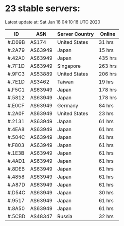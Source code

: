 # 23 stable servers:

Latest update at: Sat Jan 18 04:10:18 UTC 2020

| ID | ASN | Server Country | Online |
| -- | --- | -------------- | ------ |
| #.D09B | AS174 | United States | 31 hrs |
| #.2A79 | AS63949 | Japan | 15 hrs |
| #.42A0 | AS63949 | Japan | 435 hrs |
| #.7F1D | AS63949 | Singapore | 263 hrs |
| #.9FC3 | AS53889 | United States | 206 hrs |
| #.7E1D | AS3462 | Taiwan | 19 hrs |
| #.F5C1 | AS63949 | Japan | 178 hrs |
| #.5812 | AS63949 | Japan | 178 hrs |
| #.E0CF | AS63949 | Germany | 84 hrs |
| #.2A0F | AS63949 | United States | 23 hrs |
| #.2131 | AS63949 | Japan | 61 hrs |
| #.4EA8 | AS63949 | Japan | 61 hrs |
| #.504C | AS63949 | Japan | 61 hrs |
| #.F803 | AS63949 | Japan | 61 hrs |
| #.1E3B | AS63949 | Japan | 61 hrs |
| #.4AD1 | AS63949 | Japan | 61 hrs |
| #.8DEB | AS63949 | Japan | 61 hrs |
| #.4858 | AS63949 | Japan | 61 hrs |
| #.A87D | AS63949 | Japan | 61 hrs |
| #.D54C | AS63949 | Japan | 30 hrs |
| #.9517 | AS63949 | Japan | 61 hrs |
| #.8A50 | AS63949 | Japan | 61 hrs |
| #.5CBD | AS48347 | Russia | 32 hrs |

